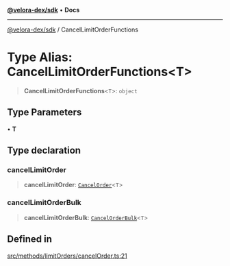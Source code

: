 [**@velora-dex/sdk**](../README.md) • **Docs**

***

[@velora-dex/sdk](../globals.md) / CancelLimitOrderFunctions

# Type Alias: CancelLimitOrderFunctions\<T\>

> **CancelLimitOrderFunctions**\<`T`\>: `object`

## Type Parameters

• **T**

## Type declaration

### cancelLimitOrder

> **cancelLimitOrder**: [`CancelOrder`](../-internal-/type-aliases/CancelOrder.md)\<`T`\>

### cancelLimitOrderBulk

> **cancelLimitOrderBulk**: [`CancelOrderBulk`](../-internal-/type-aliases/CancelOrderBulk.md)\<`T`\>

## Defined in

[src/methods/limitOrders/cancelOrder.ts:21](https://github.com/VeloraDEX/sdk/blob/feat/extend_delta_orders_filtering/src/methods/limitOrders/cancelOrder.ts#L21)

